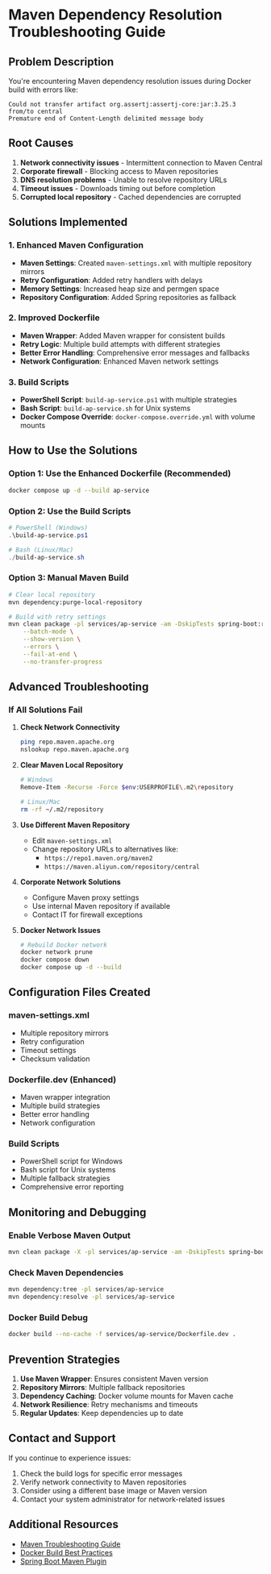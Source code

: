 # Maven Dependency Resolution Troubleshooting Guide

## Problem Description
You're encountering Maven dependency resolution issues during Docker build with errors like:
```
Could not transfer artifact org.assertj:assertj-core:jar:3.25.3 from/to central
Premature end of Content-Length delimited message body
```

## Root Causes
1. **Network connectivity issues** - Intermittent connection to Maven Central
2. **Corporate firewall** - Blocking access to Maven repositories
3. **DNS resolution problems** - Unable to resolve repository URLs
4. **Timeout issues** - Downloads timing out before completion
5. **Corrupted local repository** - Cached dependencies are corrupted

## Solutions Implemented

### 1. Enhanced Maven Configuration
- **Maven Settings**: Created `maven-settings.xml` with multiple repository mirrors
- **Retry Configuration**: Added retry handlers with delays
- **Memory Settings**: Increased heap size and permgen space
- **Repository Configuration**: Added Spring repositories as fallback

### 2. Improved Dockerfile
- **Maven Wrapper**: Added Maven wrapper for consistent builds
- **Retry Logic**: Multiple build attempts with different strategies
- **Better Error Handling**: Comprehensive error messages and fallbacks
- **Network Configuration**: Enhanced Maven network settings

### 3. Build Scripts
- **PowerShell Script**: `build-ap-service.ps1` with multiple strategies
- **Bash Script**: `build-ap-service.sh` for Unix systems
- **Docker Compose Override**: `docker-compose.override.yml` with volume mounts

## How to Use the Solutions

### Option 1: Use the Enhanced Dockerfile (Recommended)
```bash
docker compose up -d --build ap-service
```

### Option 2: Use the Build Scripts
```powershell
# PowerShell (Windows)
.\build-ap-service.ps1

# Bash (Linux/Mac)
./build-ap-service.sh
```

### Option 3: Manual Maven Build
```bash
# Clear local repository
mvn dependency:purge-local-repository

# Build with retry settings
mvn clean package -pl services/ap-service -am -DskipTests spring-boot:repackage \
    --batch-mode \
    --show-version \
    --errors \
    --fail-at-end \
    --no-transfer-progress
```

## Advanced Troubleshooting

### If All Solutions Fail

1. **Check Network Connectivity**
   ```bash
   ping repo.maven.apache.org
   nslookup repo.maven.apache.org
   ```

2. **Clear Maven Local Repository**
   ```bash
   # Windows
   Remove-Item -Recurse -Force $env:USERPROFILE\.m2\repository
   
   # Linux/Mac
   rm -rf ~/.m2/repository
   ```

3. **Use Different Maven Repository**
   - Edit `maven-settings.xml`
   - Change repository URLs to alternatives like:
     - `https://repo1.maven.org/maven2`
     - `https://maven.aliyun.com/repository/central`

4. **Corporate Network Solutions**
   - Configure Maven proxy settings
   - Use internal Maven repository if available
   - Contact IT for firewall exceptions

5. **Docker Network Issues**
   ```bash
   # Rebuild Docker network
   docker network prune
   docker compose down
   docker compose up -d --build
   ```

## Configuration Files Created

### maven-settings.xml
- Multiple repository mirrors
- Retry configuration
- Timeout settings
- Checksum validation

### Dockerfile.dev (Enhanced)
- Maven wrapper integration
- Multiple build strategies
- Better error handling
- Network configuration

### Build Scripts
- PowerShell script for Windows
- Bash script for Unix systems
- Multiple fallback strategies
- Comprehensive error reporting

## Monitoring and Debugging

### Enable Verbose Maven Output
```bash
mvn clean package -X -pl services/ap-service -am -DskipTests spring-boot:repackage
```

### Check Maven Dependencies
```bash
mvn dependency:tree -pl services/ap-service
mvn dependency:resolve -pl services/ap-service
```

### Docker Build Debug
```bash
docker build --no-cache -f services/ap-service/Dockerfile.dev .
```

## Prevention Strategies

1. **Use Maven Wrapper**: Ensures consistent Maven version
2. **Repository Mirrors**: Multiple fallback repositories
3. **Dependency Caching**: Docker volume mounts for Maven cache
4. **Network Resilience**: Retry mechanisms and timeouts
5. **Regular Updates**: Keep dependencies up to date

## Contact and Support

If you continue to experience issues:
1. Check the build logs for specific error messages
2. Verify network connectivity to Maven repositories
3. Consider using a different base image or Maven version
4. Contact your system administrator for network-related issues

## Additional Resources

- [Maven Troubleshooting Guide](https://maven.apache.org/guides/mini/guide-troubleshooting.html)
- [Docker Build Best Practices](https://docs.docker.com/develop/dev-best-practices/)
- [Spring Boot Maven Plugin](https://docs.spring.io/spring-boot/docs/current/maven-plugin/reference/htmlsingle/)

